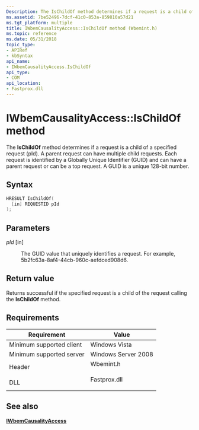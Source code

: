 ```yaml
---
Description: The IsChildOf method determines if a request is a child of a specified request (pId).
ms.assetid: 7be52496-7dcf-41c0-853a-859810a57d21
ms.tgt_platform: multiple
title: IWbemCausalityAccess::IsChildOf method (Wbemint.h)
ms.topic: reference
ms.date: 05/31/2018
topic_type: 
- APIRef
- kbSyntax
api_name: 
- IWbemCausalityAccess.IsChildOf
api_type: 
- COM
api_location: 
- Fastprox.dll
---
```


# IWbemCausalityAccess::IsChildOf method

The **IsChildOf** method determines if a request is a child of a specified request (pId). A parent request can have multiple child requests. Each request is identified by a Globally Unique Identifier (GUID) and can have a parent request or can be a top request. A GUID is a unique 128-bit number.

## Syntax


```C++
HRESULT IsChildOf(
  [in] REQUESTID pId
);
```



## Parameters

<dl> <dt>

*pId* \[in\]
</dt> <dd>

The GUID value that uniquely identifies a request. For example, 5b2fc63a-8af4-44cb-960c-aefdced908d6.

</dd> </dl>

## Return value

Returns successful if the specified request is a child of the request calling the **IsChildOf** method.

## Requirements



| Requirement | Value |
|-------------------------------------|-----------------------------------------------------------------------------------------|
| Minimum supported client<br/> | Windows Vista<br/>                                                                |
| Minimum supported server<br/> | Windows Server 2008<br/>                                                          |
| Header<br/>                   | <dl> <dt>Wbemint.h</dt> </dl>    |
| DLL<br/>                      | <dl> <dt>Fastprox.dll</dt> </dl> |



## See also

<dl> <dt>

[**IWbemCausalityAccess**](iwbemcausalityaccess.md)
</dt> </dl>

 

 




